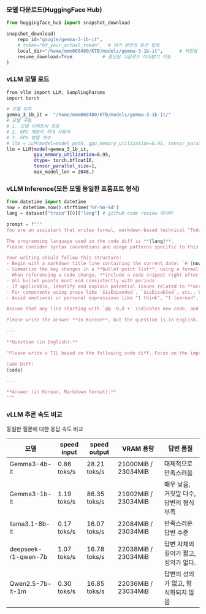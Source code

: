### 모델 다운로드(HuggingFace Hub)

```python
from huggingface_hub import snapshot_download

snapshot_download(
    repo_id="google/gemma-3-1b-it",
    # token="hf_your_actual_token",  # 여기 본인의 토큰 입력
    local_dir="/home/mmm060400/KTB/models/gemma-3-1b-it",      # 저장될 디렉토리 이름(GCP 폴더)
    resume_download=True           # 중단된 다운로드 이어받기 가능
)
```

### vLLM 모델 로드

```bash
from vllm import LLM, SamplingParams
import torch

# 모델 위치
gemma_3_1b_it =  "/home/mmm060400/KTB/models/gemma-3-1b-it/"
# 모델 구동
# 1. 모델 디렉토리 경로
# 2. GPU 메모리 최대 사용치
# 3. GPU 병렬 개수
# llm = LLM(model=model_path, gpu_memory_utilization=0.95, tensor_parallel_size=1, max_model_len = 2048)
llm = LLM(model=gemma_3_1b_it, 
          gpu_memory_utilization=0.95, 
          dtype= torch.bfloat16,
          tensor_parallel_size=1, 
          max_model_len = 2048,)
```

### vLLM Inference(모든 모델 동일한 프롬프트 형식)

```python
from datetime import datetime
now = datetime.now().strftime('%Y-%m-%d')
lang = dataset["train"][0]["lang"] # github code review 데이터

prompt = f"""
You are an assistant that writes formal, markdown-based technical "Today I Learned (TIL)" reports in Korean, based on Git code diffs. Each TIL should be clear, neutral, and suitable for documentation or internal team sharing.

The programming language used in the code diff is **{lang}**.
Please consider syntax conventions and usage patterns specific to this language when explaining the changes.

Your writing should follow this structure:
- Begin with a markdown title line containing the current date: `# {now} TIL`
- Summarize the key changes in a **bullet-point list**, using a formal tone
- When referencing a code change, **include a code snippet right after the relevant bullet point**
- All bullet points must end consistently with periods
- If applicable, identify and explain potential issues related to **accessibility, scalability, or maintainability**
- For components using props like `$isExpanded`, `$isDisabled`, etc., briefly describe their function and recommend a good state management approach (e.g., Zustand, Redux)
- Avoid emotional or personal expressions like "I think", "I learned", or "I found"

Assume that any line starting with `@@ -0,0 +` indicates new code, and should be analyzed carefully.

Please write the answer **in Korean**, but the question is in English.

---

**Question (in English):**

"Please write a TIL based on the following code diff. Focus on the important changes and explain what might have been learned."

Code Diff:
{code}

---

**Answer (in Korean, Markdown format):**
"""
```

### vLLM 추론 속도 비교

동일한 질문에 대한 응답 속도 비교

| 모델 | speed input | speed output | VRAM 용량 | 답변 품질 |
| --- | --- | --- | --- | --- |
| Gemma3-4b-it | 0.86 toks/s | 28.21 toks/s |  21000MiB /  23034MiB | 대체적으로 만족스러움 |
| Gemma3-1b-it | 1.19 toks/s | 86.35 toks/s |  21902MiB /  23034MiB | 매우 낮음, 거짓말 다수, 답변의 형식 부족 |
| llama3.1-8b-it | 0.17 toks/s | 16.07 toks/s | 22084MiB /  23034MiB | 만족스러운 답변 수준 |
| deepseek-r1-qwen-7b | 1.07 toks/s | 16.78 toks/s | 22038MiB /  23034MiB | 답변 자체의 길이가 짧고, 성의가 없다. |
| Qwen2.5-7b-it-1m | 0.30 toks/s | 16.85 toks/s |  22036MiB /  23034MiB | 답변의 성의가 없고, 형식화되지 않음 |
